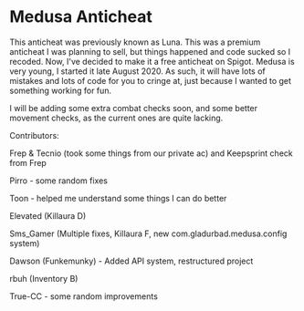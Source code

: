 # Medusa Anticheat
This anticheat was previously known as Luna. This was a premium anticheat I was planning to sell, but things happened and code sucked so I recoded.
Now, I've decided to make it a free anticheat on Spigot.
Medusa is very young, I started it late August 2020. As such, it will have lots of mistakes and lots of code for you to cringe at, just because I wanted to get something working for fun.

I will be adding some extra combat checks soon, and some better movement checks, as the current ones are quite lacking.

Contributors: 

Frep & Tecnio (took some things from our private ac) and Keepsprint check from Frep

Pirro - some random fixes

Toon - helped me understand some things I can do better

Elevated (Killaura D)

Sms_Gamer (Multiple fixes, Killaura F, new com.gladurbad.medusa.config system)

Dawson (Funkemunky) - Added API system, restructured project

rbuh (Inventory B)

True-CC - some random improvements

